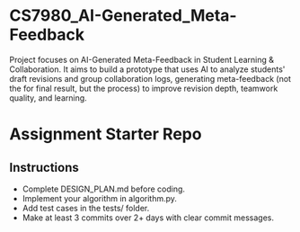 # CS7980_AI-Generated_Meta-Feedback
Project focuses on AI-Generated Meta-Feedback in Student Learning &amp; Collaboration. It aims to build a prototype that uses AI to analyze students' draft revisions and group collaboration logs, generating meta-feedback (not the for final result, but the process) to improve revision depth, teamwork quality, and learning.  

# Assignment Starter Repo

## Instructions
- Complete DESIGN_PLAN.md before coding.
- Implement your algorithm in algorithm.py.
- Add test cases in the tests/ folder.
- Make at least 3 commits over 2+ days with clear commit messages.
